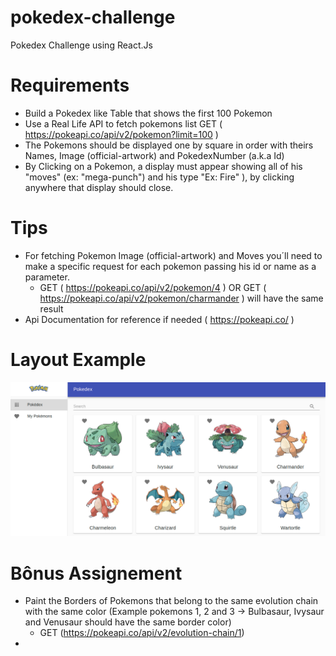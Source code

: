 # pokedex-challenge 
Pokedex Challenge using React.Js

# Requirements
  - Build a Pokedex like Table that shows the first 100 Pokemon
  - Use a Real Life API to fetch pokemons list GET ( https://pokeapi.co/api/v2/pokemon?limit=100 )
  - The Pokemons should be displayed one by square in order with theirs Names, Image (official-artwork) and PokedexNumber (a.k.a Id)
  - By Clicking on a Pokemon, a display must appear showing all of his "moves" (ex: "mega-punch") and his type "Ex: Fire" ), by clicking anywhere that display should close.
 
# Tips
  - For fetching Pokemon Image (official-artwork) and Moves you´ll need to make a specific request for each pokemon passing his id or name as a parameter.
    - GET ( https://pokeapi.co/api/v2/pokemon/4 ) OR GET ( https://pokeapi.co/api/v2/pokemon/charmander ) will have the same result
  - Api Documentation for reference if needed ( https://pokeapi.co/ )

# Layout Example
![alt text](https://raw.githubusercontent.com/carlosbbraga/pokedex-challenge/main/pokedex-preview.png)

# Bônus Assignement
  - Paint the Borders of Pokemons that belong to the same evolution chain with the same color (Example pokemons 1, 2 and 3 -> Bulbasaur, Ivysaur and Venusaur should have the same border color) 
    - GET (https://pokeapi.co/api/v2/evolution-chain/1)
  - 
